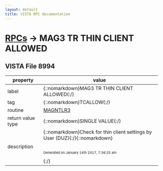 ```yaml
---
layout: default
title: VISTA RPC documentation
---
```




# [RPCs](TableOfContent.md) &#8594; MAG3 TR THIN CLIENT ALLOWED 


 ## VISTA File 8994 


 property | value 
--- | --- 
 label | {::nomarkdown}MAG3 TR THIN CLIENT ALLOWED{:/}
 tag | {::nomarkdown}TCALLOW{:/}
 routine | [MAGNTLR3](http://code.osehra.org/dox/Routine_MAGNTLR3_source.html)
 return value type | {::nomarkdown}SINGLE VALUE{:/}
 description | {::nomarkdown}Check for thin client settings by User (DUZ){:/}{::nomarkdown} <br/><br/><p style="font-size: 11px">Generated on January 14th 2017, 7:36:25 am</p>{:/}